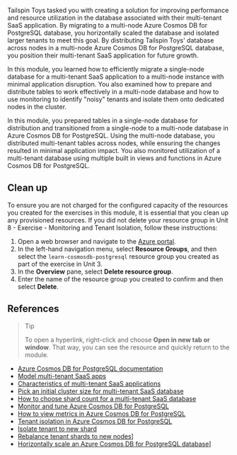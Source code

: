 Tailspin Toys tasked you with creating a solution for improving performance and resource utilization in the database associated with their multi-tenant SaaS application. By migrating to a multi-node Azure Cosmos DB for PostgreSQL database, you horizontally scaled the database and isolated larger tenants to meet this goal. By distributing Tailspin Toys' database across nodes in a multi-node Azure Cosmos DB for PostgreSQL database, you position their multi-tenant SaaS application for future growth.

In this module, you learned how to efficiently migrate a single-node database for a multi-tenant SaaS application to a multi-node instance with minimal application disruption. You also examined how to prepare and distribute tables to work effectively in a multi-node database and how to use monitoring to identify "noisy" tenants and isolate them onto dedicated nodes in the cluster.

In this module, you prepared tables in a single-node database for distribution and transitioned from a single-node to a multi-node database in Azure Cosmos DB for PostgreSQL. Using the multi-node database, you distributed multi-tenant tables across nodes, while ensuring the changes resulted in minimal application impact. You also monitored utilization of a multi-tenant database using multiple built in views and functions in Azure Cosmos DB for PostgreSQL.

## Clean up

To ensure you are not charged for the configured capacity of the resources you created for the exercises in this module, it is essential that you clean up any provisioned resources. If you did not delete your resource group in Unit 8 - Exercise - Monitoring and Tenant Isolation, follow these instructions:

1. Open a web browser and navigate to the [Azure portal](https://portal.azure.com/).
2. In the left-hand navigation menu, select **Resource Groups**, and then select the `learn-cosmosdb-postgresql` resource group you created as part of the exercise in Unit 3.
3. In the **Overview** pane, select **Delete resource group**.
4. Enter the name of the resource group you created to confirm and then select **Delete**.

## References

> Tip
>
> To open a hyperlink, right-click and choose **Open in new tab or window**. That way, you can see the resource and quickly return to the module.

- [Azure Cosmos DB for PostgreSQL documentation](/azure/cosmos-db/postgresql/introduction)
- [Model multi-tenant SaaS apps](/azure/cosmos-db/postgresql/quickstart-build-scalable-apps-model-multi-tenant)
- [Characteristics of multi-tenant SaaS applications](/azure/cosmos-db/postgresql/quickstart-build-scalable-apps-classify#characteristics-of-multi-tenant-saas)
- [Pick an initial cluster size for multi-tenant SaaS database](/azure/cosmos-db/postgresql/howto-scale-initial#multi-tenant-saas)
- [How to choose shard count for a multi-tenant SaaS database](/azure/cosmos-db/postgresql/howto-shard-count#multi-tenant-saas-use-case)
- [Monitor and tune Azure Cosmos DB for PostgreSQL](/azure/cosmos-db/postgresql/concepts-monitoring)
- [How to view metrics in Azure Cosmos DB for PostgreSQL](/azure/cosmos-db/postgresql/howto-monitoring)
- [Tenant isolation in Azure Cosmos DB for PostgreSQL](https://docs.citusdata.com/en/v11.1/admin_guide/cluster_management.html#tenant-isolation)
- [Isolate tenant to new shard](/azure/cosmos-db/postgresql/reference-functions#isolate_tenant_to_new_shard)
- [Rebalance tenant shards to new nodes](/azure/cosmos-db/postgresql/howto-scale-rebalance)]
- [Horizontally scale an Azure Cosmos DB for PostgreSQL database](/azure/cosmos-db/postgresql/howto-scale-grow)]
